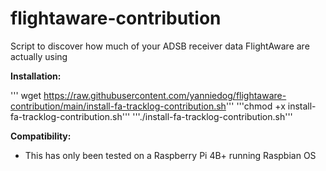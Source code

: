 # flightaware-contribution
Script to discover how much of your ADSB receiver data FlightAware are actually using

**Installation:**

''' wget https://raw.githubusercontent.com/yanniedog/flightaware-contribution/main/install-fa-tracklog-contribution.sh'''
'''chmod +x install-fa-tracklog-contribution.sh'''
'''./install-fa-tracklog-contribution.sh'''

**Compatibility:**
- This has only been tested on a Raspberry Pi 4B+ running Raspbian OS
